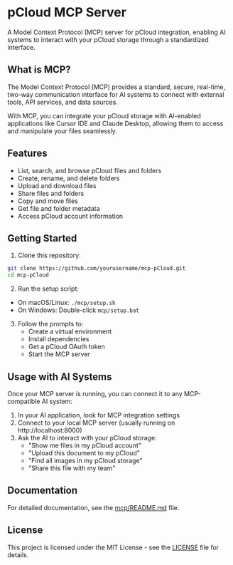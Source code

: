 # pCloud MCP Server

A Model Context Protocol (MCP) server for pCloud integration, enabling AI systems to interact with your pCloud storage through a standardized interface.

## What is MCP?

The Model Context Protocol (MCP) provides a standard, secure, real-time, two-way communication interface for AI systems to connect with external tools, API services, and data sources.

With MCP, you can integrate your pCloud storage with AI-enabled applications like Cursor IDE and Claude Desktop, allowing them to access and manipulate your files seamlessly.

## Features

- List, search, and browse pCloud files and folders
- Create, rename, and delete folders
- Upload and download files
- Share files and folders
- Copy and move files
- Get file and folder metadata
- Access pCloud account information

## Getting Started

1. Clone this repository:
```bash
git clone https://github.com/yourusername/mcp-pCloud.git
cd mcp-pCloud
```

2. Run the setup script:
- On macOS/Linux: `./mcp/setup.sh`
- On Windows: Double-click `mcp/setup.bat`

3. Follow the prompts to:
   - Create a virtual environment
   - Install dependencies
   - Get a pCloud OAuth token
   - Start the MCP server

## Usage with AI Systems

Once your MCP server is running, you can connect it to any MCP-compatible AI system:

1. In your AI application, look for MCP integration settings
2. Connect to your local MCP server (usually running on http://localhost:8000)
3. Ask the AI to interact with your pCloud storage:
   - "Show me files in my pCloud account"
   - "Upload this document to my pCloud"
   - "Find all images in my pCloud storage"
   - "Share this file with my team"

## Documentation

For detailed documentation, see the [mcp/README.md](mcp/README.md) file.

## License

This project is licensed under the MIT License - see the [LICENSE](LICENSE) file for details.
